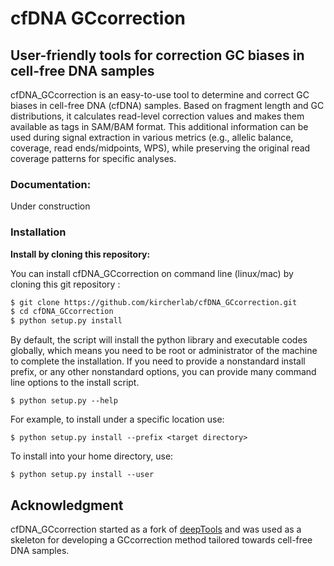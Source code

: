 # cfDNA GCcorrection

## User-friendly tools for correction GC biases in cell-free DNA samples

cfDNA_GCcorrection is an easy-to-use tool to determine and correct GC biases in cell-free DNA (cfDNA) samples. Based on fragment length and GC distributions, it calculates read-level correction values and makes them available as tags in SAM/BAM format. This additional information can be used during signal extraction in various metrics (e.g., allelic balance, coverage, read ends/midpoints, WPS), while preserving the original read coverage patterns for specific analyses.


### Documentation:

Under construction

### Installation

**Install by cloning this repository:**

You can install cfDNA_GCcorrection on command line (linux/mac) by cloning this git repository :

``` bash
$ git clone https://github.com/kircherlab/cfDNA_GCcorrection.git
$ cd cfDNA_GCcorrection
$ python setup.py install
```

By default, the script will install the python library and executable
codes globally, which means you need to be root or administrator of
the machine to complete the installation. If you need to
provide a nonstandard install prefix, or any other nonstandard
options, you can provide many command line options to the install
script.

	$ python setup.py --help

For example, to install under a specific location use:

	$ python setup.py install --prefix <target directory>

To install into your home directory, use:

	$ python setup.py install --user


## Acknowledgment

cfDNA_GCcorrection started as a fork of [deepTools](https://github.com/deeptools/deepTools) and was used as a skeleton for developing a GCcorrection method tailored towards cell-free DNA samples.
